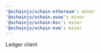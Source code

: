 ```yaml
---
'@xchainjs/xchain-ethereum': minor
'@xchainjs/xchain-avax': minor
'@xchainjs/xchain-bsc': minor
'@xchainjs/xchain-evm': minor
---
```


Ledger client
